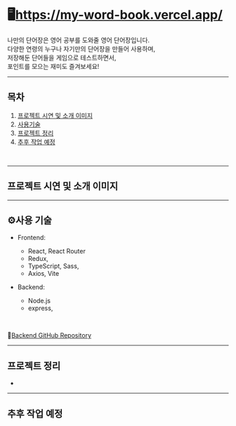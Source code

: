 # 🖥https://my-word-book.vercel.app/
나만의 단어장은 영어 공부를 도와줄 영어 단어장입니다.<br>
다양한 연령의 누구나 자기만의 단어장을 만들어 사용하며,<br>
저장해둔 단어들을 게임으로 테스트하면서,<br>
포인트를 모으는 재미도 즐겨보세요!<br>

---
## 목차
1. [프로젝트 시연 및 소개 이미지](#프로젝트-시연-및-소개-이미지)
2. [사용기술](#사용-기술)
3. [프로젝트 정리](#프로젝트-정리)
4. [추후 작업 예정](#추후-작업-예정)

<br>

---
## 프로젝트 시연 및 소개 이미지

---
## ⚙사용 기술

- Frontend:
  - React, React Router
  - Redux,
  - TypeScript, Sass,
  - Axios, Vite
  
- Backend:
  - Node.js 
  - express,
<br>

📂[Backend GitHub Repository](https://github.com/Shape2ee/node-word-book)

---
## 프로젝트 정리
- 

---
## 추후 작업 예정

